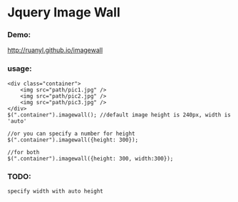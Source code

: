 Jquery Image Wall
======================

### Demo:
http://ruanyl.github.io/imagewall

### usage:

	<div class="container">
		<img src="path/pic1.jpg" />
		<img src="path/pic2.jpg" />
		<img src="path/pic3.jpg" />
	</div>
	$(".container").imagewall(); //default image height is 240px, width is 'auto'
	
	//or you can specify a number for height
	$(".container").imagewall({height: 300});
	
	//for both
	$(".container").imagewall({height: 300, width:300});
	
	
### TODO:

	specify width with auto height
